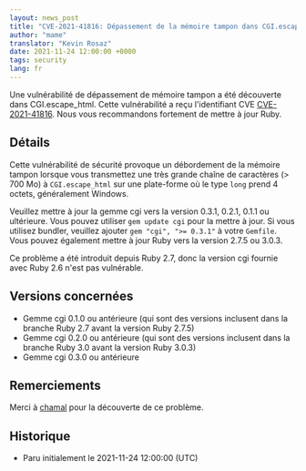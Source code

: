 ```yaml
---
layout: news_post
title: "CVE-2021-41816: Dépassement de la mémoire tampon dans CGI.escape_html"
author: "mame"
translator: "Kevin Rosaz"
date: 2021-11-24 12:00:00 +0000
tags: security
lang: fr
---
```


Une vulnérabilité de dépassement de mémoire tampon a été découverte dans CGI.escape_html. Cette vulnérabilité a reçu l'identifiant CVE [CVE-2021-41816](https://www.cve.org/CVERecord?id=CVE-2021-41816).
Nous vous recommandons fortement de mettre à jour Ruby.

## Détails

Cette vulnérabilité de sécurité provoque un débordement de la mémoire tampon lorsque vous transmettez une très grande chaîne de caractères (> 700 Mo) à `CGI.escape_html` sur une plate-forme où le type `long` prend 4 octets, généralement Windows.

Veuillez mettre à jour la gemme cgi vers la version 0.3.1, 0.2.1, 0.1.1 ou ultérieure. Vous pouvez utiliser `gem update cgi` pour la mettre à jour. Si vous utilisez bundler, veuillez ajouter `gem "cgi", ">= 0.3.1"` à votre `Gemfile`.
Vous pouvez également mettre à jour Ruby vers la version 2.7.5 ou 3.0.3.

Ce problème a été introduit depuis Ruby 2.7, donc la version cgi fournie avec Ruby 2.6 n'est pas vulnérable.

## Versions concernées

* Gemme cgi 0.1.0 ou antérieure (qui sont des versions inclusent dans la branche Ruby 2.7 avant la version Ruby 2.7.5)
* Gemme cgi 0.2.0 ou antérieure (qui sont des versions inclusent dans la branche Ruby 3.0 avant la version Ruby 3.0.3)
* Gemme cgi 0.3.0 ou antérieure

## Remerciements

Merci à [chamal](https://hackerone.com/chamal) pour la découverte de ce problème.

## Historique

* Paru initialement le 2021-11-24 12:00:00 (UTC)
